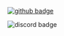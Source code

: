 
[![github badge](https://img.shields.io/badge/-Tocseoj-181717?style=flat-square&logo=GitHub&logoColor=white)](https://github.com/Tocseoj)

![discord badge](https://img.shields.io/badge/-Tocseoj%235982-5865F2?style=flat-square&logo=Discord&logoColor=white)
